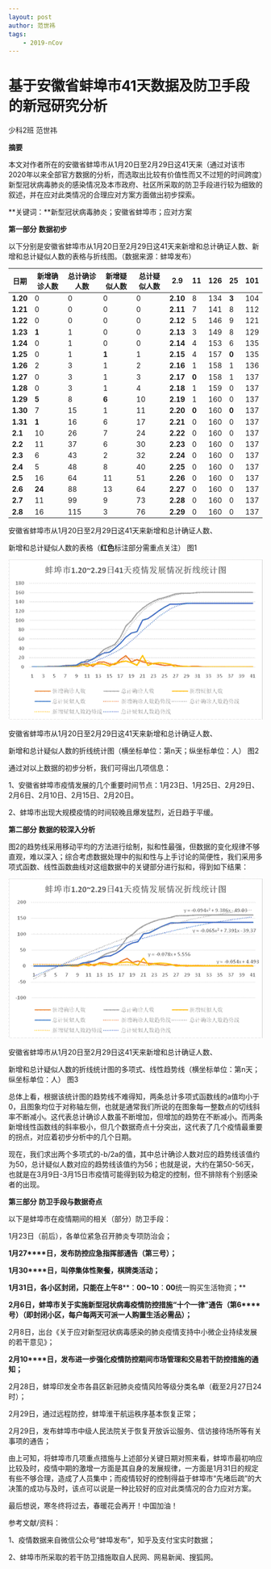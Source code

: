 ```yaml
---
layout: post
author: 范世祎
tags: 
    - 2019-nCov
---
```

# 基于安徽省蚌埠市41天数据及防卫手段的新冠研究分析

少科2班 范世祎

 

 

**摘要**

本文对作者所在的安徽省蚌埠市从1月20日至2月29日这41天来（通过对该市2020年以来全部官方数据的分析，而选取出比较有价值性而又不过短的时间跨度）新型冠状病毒肺炎的感染情况及本市政府、社区所采取的防卫手段进行较为细致的叙述，并在应对此类情况的合理应对方案方面做出初步探索。

**关键词：**新型冠状病毒肺炎；安徽省蚌埠市；应对方案

 

 

**第一部分** **数据初步**

以下分别是安徽省蚌埠市从1月20日至2月29日这41天来新增和总计确证人数、新增和总计疑似人数的表格与折线图。（数据来源：蚌埠发布）

 

 

| **日期** | **新增确诊人数** | **总计确诊人数** | **新增疑似人数** | **总计疑似人数** | **2.9**  | 11    | 126  | 25    | 101  |
| -------- | ---------------- | ---------------- | ---------------- | ---------------- | -------- | ----- | ---- | ----- | ---- |
| **1.20** | 0                | 0                | 0                | 0                | **2.10** | 8     | 134  | **3** | 104  |
| **1.21** | 0                | 0                | 0                | 0                | **2.11** | 7     | 141  | 8     | 112  |
| **1.22** | 0                | 0                | 0                | 0                | **2.12** | 5     | 146  | 9     | 121  |
| **1.23** | **1**            | 1                | 0                | 0                | **2.13** | 3     | 149  | 8     | 129  |
| **1.24** | 0                | 1                | 0                | 0                | **2.14** | 4     | 153  | 6     | 135  |
| **1.25** | 0                | 1                | **1**            | 1                | **2.15** | 4     | 157  | **0** | 135  |
| **1.26** | 2                | 3                | 1                | 2                | **2.16** | 1     | 158  | 1     | 136  |
| **1.27** | 0                | 3                | 1                | 3                | **2.17** | **0** | 158  | 1     | 137  |
| **1.28** | 0                | 3                | 1                | 4                | **2.18** | 1     | 159  | 0     | 137  |
| **1.29** | **5**            | 8                | **6**            | 10               | **2.19** | 1     | 160  | 0     | 137  |
| **1.30** | 7                | 15               | 1                | 11               | **2.20** | **0** | 160  | **0** | 137  |
| **1.31** | **1**            | 16               | 6                | 17               | **2.21** | 0     | 160  | 0     | 137  |
| **2.1**  | 10               | 26               | 7                | 24               | **2.22** | 0     | 160  | 0     | 137  |
| **2.2**  | 11               | 37               | 6                | 30               | **2.23** | 0     | 160  | 0     | 137  |
| **2.3**  | 6                | 43               | 2                | 32               | **2.24** | 0     | 160  | 0     | 137  |
| **2.4**  | 5                | 48               | 8                | 40               | **2.25** | 0     | 160  | 0     | 137  |
| **2.5**  | 16               | 64               | 11               | 51               | **2.26** | 0     | 160  | 0     | 137  |
| **2.6**  | **24**           | 88               | 13               | 64               | **2.27** | 0     | 160  | 0     | 137  |
| **2.7**  | 11               | 99               | 9                | 73               | **2.28** | 0     | 160  | 0     | 137  |
| **2.8**  | 16               | 115              | 3                | 76               | **2.29** | 0     | 160  | 0     | 137  |

安徽省蚌埠市从1月20日至2月29日这41天来新增和总计确证人数、

新增和总计疑似人数的表格（**红色**标注部分需重点关注） 图1

 

![img](/img/clip_image002.gif)

安徽省蚌埠市从1月20日至2月29日这41天来新增和总计确证人数、

新增和总计疑似人数的折线统计图（横坐标单位：第n天；纵坐标单位：人） 图2

 



 通过对以上数据的初步分析，我们可得出几项信息：

1、安徽省蚌埠市疫情发展的几个重要时间节点：1月23日、1月25日、2月29日、2月6日、2月10日、2月15日、2月20日。

2、蚌埠市出现大规模疫情的时间较晚且爆发猛烈，近日趋于平缓。

 

 

 

**第二部分** **数据的较深入分析**

图2的趋势线采用移动平均的方法进行绘制，拟和性最强，但数据的变化规律不够直观，难以深入；综合考虑数据处理中的拟和性与上手讨论的简便性，我们采用多项式函数、线性函数曲线对这组数据中的关键部分进行拟和，得到如下结果：

![image-20200311195422219](/img/clip_image004.gif)

安徽省蚌埠市从1月20日至2月29日这41天来新增和总计确证人数、

新增和总计疑似人数的折线统计图的多项式、线性趋势线（横坐标单位：第n天；纵坐标单位：人） 图3

 

 

总体上看，根据该统计图的趋势线不难得知，两条总计多项式函数线的a值均小于0，且图象均位于对称轴左侧，也就是通常我们所说的在图象每一整数点的切线斜率不断减小。这代表总计确诊人数虽不断增加，但增加的趋势在不断减小。而两条新增线性函数线的斜率极小，但几个数据奇点十分突出，这代表了几个疫情最重要的拐点，对应着初步分析中的几个日期。

现在，我们求出两个多项式的-b/2a的值，其中总计确诊人数对应的趋势线该值约为50，总计疑似人数对应的趋势线该值约为56；也就是说，大约在第50-56天，也就是在3月9日-3月15日市疫情可能得到较为稳定的控制，但不排除有个别感染者的出现。

 

 

**第三部分** **防卫手段与数据奇点**

以下是蚌埠市在疫情期间的相关（部分）防卫手段：

1月23日（前后），各单位紧急召开肺炎专项防治会；

**1****月****27****日，发布防控应急指挥部通告（第三号）；**

**1****月****30****日，叫停集体性聚餐，棋牌类活动；**

  **1****月****31****日，各小区封闭，只能在上午****8****：****00~10****：****00****统一购买生活物资；**

**2****月****6****日，蚌埠市关于实施新型冠状病毒疫情防控措施“十个一律”通告（第****6****号）（即封闭小区，每户每两天可派一人购置生活必需品）；**

2月8日，出台《关于应对新型冠状病毒感染的肺炎疫情支持中小微企业持续发展的若干意见》；

**2****月****10****日，发布进一步强化疫情防控期间市场管理和交易若干防控措施的通知；**

2月28日，蚌埠印发全市各县区新冠肺炎疫情风险等级分类名单（截至2月27日24时）；

2月29日，通过远程防控，蚌埠淮干航运秩序基本恢复正常；

2月29日，发布蚌埠市中级人民法院关于恢复开放诉讼服务、信访接待场所等有关事项的通告；

由上可知，将蚌埠市几项重点措施与上述部分关键日期对照来看，蚌埠市最初响应比较及时，疫情中期的激增一方面是其自身的发展规律，一方面是1月31日的规定有些不够合理，造成了人员集中；而疫情较好的控制得益于蚌埠市“先堵后疏”的大决策的成功与及时，该点可以说是一种比较好的应对此类情况的合力应对方案。

 

 

 

最后想说，寒冬终将过去，春暖花会再开！中国加油！

 

 

参考文献/资料：

1、疫情数据来自微信公众号“蚌埠发布”，知乎及支付宝实时数据；

2、蚌埠市所采取的若干防卫措施取自人民网、网易新闻、搜狐网。
